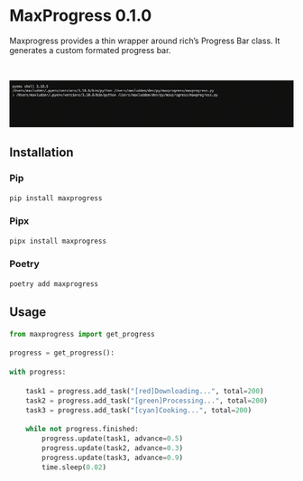 # MaxProgress 0.1.0

Maxprogress provides a thin wrapper around rich’s Progress Bar class. It generates a custom formated progress bar.

<br />

![maxprogress](maxprogress.gif)

## Installation

### Pip

```bash
pip install maxprogress
```

### Pipx

```bash
pipx install maxprogress
```

### Poetry

```bash
poetry add maxprogress
```

## Usage

```python
from maxprogress import get_progress

progress = get_progress():

with progress:

    task1 = progress.add_task("[red]Downloading...", total=200)
    task2 = progress.add_task("[green]Processing...", total=200)
    task3 = progress.add_task("[cyan]Cooking...", total=200)

    while not progress.finished:
        progress.update(task1, advance=0.5)
        progress.update(task2, advance=0.3)
        progress.update(task3, advance=0.9)
        time.sleep(0.02)

```
